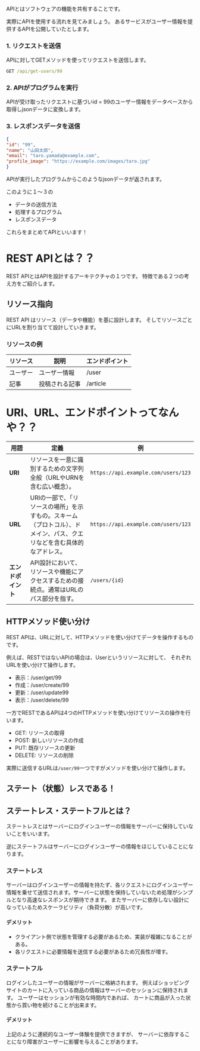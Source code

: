 APIとはソフトウェアの機能を共有することです。

実際にAPIを使用する流れを見てみましょう。
あるサービスがユーザー情報を提供するAPIを公開していたとします。

### 1. リクエストを送信

APIに対してGETメソッドを使ってリクエストを送信します。

```cmd
GET /api/get-users/99
```

### 2. APIがプログラムを実行

APIが受け取ったリクエストに基づいid = 99のユーザー情報をデータベースから取得しjsonデータに変換します。

### 3. レスポンスデータを送信

```json
{
"id": "99",
"name": "山田太郎",
"email": "taro.yamada@example.com",
"profile_image": "https://example.com/images/taro.jpg"
}
```

APIが実行したプログラムからこのようなjsonデータが返されます。

このように１～３の

- データの送信方法
- 処理するプログラム
- レスポンスデータ

これらをまとめてAPIといいます！


# REST APIとは？？

REST APIとはAPIを設計するアーキテクチャの１つです。
特徴である２つの考え方をご紹介します。

## リソース指向

REST API はリソース（データや機能）を基に設計します。
そしてリソースごとにURLを割り当てて設計していきます。

### リソースの例

| リソース | 説明         | エンドポイント |
|----------|--------------|----------------|
| ユーザー | ユーザー情報 | /user          |
| 記事     | 投稿される記事 | /article       |



# URI、URL、エンドポイントってなんや？？

| **用語**       | **定義**                                                                                     | **例**                                 |
|----------------|---------------------------------------------------------------------------------------------|---------------------------------------|
| **URI**       | リソースを一意に識別するための文字列全般（URLやURNを含む広い概念）。                              | `https://api.example.com/users/123`   |
| **URL**       | URIの一部で、「リソースの場所」を示すもの。スキーム（プロトコル）、ドメイン、パス、クエリなどを含む具体的なアドレス。 | `https://api.example.com/users/123`   |
| **エンドポイント** | API設計において、リソースや機能にアクセスするための接続点。通常はURLのパス部分を指す。                | `/users/{id}`                         |


## HTTPメソッド使い分け


REST APIは、URLに対して、HTTPメソッドを使い分けてデータを操作するものです。

例えば、RESTではないAPIの場合は、Userというリソースに対して、
それぞれURLを使い分けて操作します。

- 表示：/user/get/99
- 作成：/user/create/99
- 更新：/user/update99
- 表示：/user/delete/99

一方でRESTであるAPIは4つのHTTPメソッドを使い分けてリソースの操作を行います。

- GET: リソースの取得
- POST: 新しいリソースの作成
- PUT: 既存リソースの更新
- DELETE: リソースの削除

実際に送信するURLは`/user/99`一つですがメソッドを使い分けて操作します。


## ステート（状態）レスである！

## ステートレス・ステートフルとは？

ステートレスとはサーバーにログインユーザーの情報をサーバーに保持していないことをいいます。

逆にステートフルはサーバーにログインユーザーの情報をほじしていることになります。


### ステートレス

サーバーはログインユーザーの情報を持たず、各リクエストにログインユーザー情報を乗せて送信されます。サーバーに状態を保持していないため処理がシンプルとなり高速なレスポンスが期待できます。
またサーバーに依存しない設計になっているためスケーラビリティ（負荷分散）が高いです。

#### デメリット

- クライアント側で状態を管理する必要があるため、実装が複雑になることがある。
- 各リクエストに必要情報を送信する必要があるため冗長性が増す。


### ステートフル

ログインしたユーザーの情報がサーバーに格納されます。
例えばショッピングサイトのカートに入っている商品の情報はサーバーのセッションに保持されます。
ユーザーはセッションが有効な時間内であれば、
カートに商品が入った状態から買い物を続けることが出来ます。

#### デメリット

上記のように連続的なユーザー体験を提供できますが、
サーバーに依存することになり障害がユーザーに影響を与えることがあります。